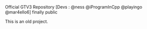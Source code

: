 Official GTV3 Repository [Devs : @ness @iProgramInCpp @playingo @mar4ello6]
finally public

This is an old project.

